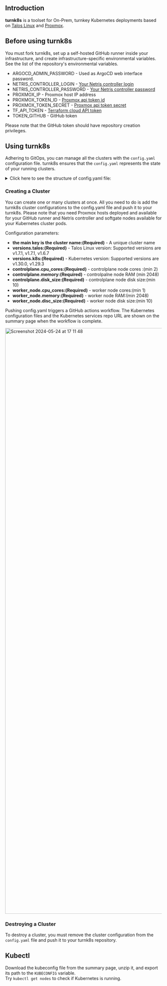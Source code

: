## Introduction

**turnk8s** is a toolset for On-Prem, turnkey Kubernetes deployments based on  [Talos Linux](https://www.talos.dev) and [Proxmox](https://www.proxmox.com). 


## Before using turnk8s

You must fork turnk8s, set up a self-hosted GitHub runner inside your infrastructure, and create infrastructure-specific environmental variables. See the list of the repository's environmental variables.
- ARGOCD_ADMIN_PASSWORD - Used as ArgoCD web interface password.
- NETRIS_CONTROLLER_LOGIN - [Your Netris controller login](https://www.netris.io/docs/en/latest/tutorials/installing-netris-controller.html)
- NETRIS_CONTROLLER_PASSWORD - [Your Netris controller password](https://www.netris.io/docs/en/latest/tutorials/installing-netris-controller.html)
- PROXMOX_IP - Proxmox host IP address
- PROXMOX_TOKEN_ID - [Proxmox api token id](https://www.netris.io/docs/en/latest/tutorials/installing-netris-controller.html)
- PROXMOX_TOKEN_SECRET - [Proxmox api token secret](https://www.netris.io/docs/en/latest/tutorials/installing-netris-controller.html)
- TF_API_TOKEN - [Terraform cloud API token](https://developer.hashicorp.com/terraform/tutorials/automation/github-actions)
- TOKEN_GITHUB - GitHub token

Please note that the GitHub token should have repository creation privileges.

## Using turnk8s

Adhering to GitOps, you can manage all the clusters with the `config.yaml` configuration file. turnk8s ensures that the `config.yaml` represents the state of your running clusters.
<details>
  <summary>Click here to see the structure of config.yaml file:</summary>

```yaml
turnk8s-cluster:
  versions:
    talos: v1.7.1
    k8s: v1.30.0
  controlplane:
    cpu_cores: 2
    memory: 4096
    disk_size: 20
  worker_node:
    cpu_cores: 2
    memory: 4096
    disc_size: 20
```
</details>


### Creating a Cluster
You can create one or many clusters at once. All you need to do is add the turnk8s cluster configurations to the config.yaml file and push it to your turnk8s.
Please note that you need Proxmox hosts deployed and available for your GitHub runner and Netris controller and softgate nodes available for your Kubernetes cluster pods.

Configuration parameters:
* **the main key is the cluster name:(Required)** - A unique cluster name
* **versions.talos:(Required)** - Talos Linux version: Supported versions are v1.7.1, v1.7.1, v1.6.7
* **versions.k8s:(Required)** - Kubernetes version: Supported versions are v1.30.0, v1.29.3
* **controlplane.cpu_cores:(Required)** - controlplane node cores :(min 2)
* **controlplane.memory:(Required)** - controlpalne node RAM (min 2048)
* **controlplane.disk_size:(Required)** - controlplane node disk size:(min 10)
* **worker_node.cpu_cores:(Required)** - worker node cores:(min 1)
* **worker_node.memory:(Required)** - worker node RAM:(min 2048)
* **worker_node.disc_size:(Required)** - worker node disk size:(min 10)

Pushing config.yaml triggers a GitHub actions workflow. The Kubernetes configuration files and the Kubernetes services repo URL are shown on the summary page when the workflow is complete.

<img width="1883" alt="Screenshot 2024-05-24 at 17 11 48" src="https://github.com/infraheads/turnk8s/assets/10867292/38771d9f-c3bc-4427-b6e4-5b747f06dab1">



### Destroying a Cluster
To destroy a cluster, you must remove the cluster configuration from the `config.yaml` file and push it to your turnk8s repository.

## Kubectl

Download the kubeconfig file from the summary page, unzip it, and export its path to the `KUBECONFIG` variable.
<br>
Try `kubectl get nodes` to check if Kubernetes is running.
